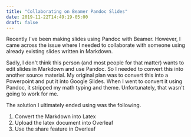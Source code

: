 ```yaml
---
title: "Collaborating on Beamer Pandoc Slides"
date: 2019-11-22T14:49:19-05:00
draft: false
---
```


Recently I've been making slides using Pandoc with Beamer. However, I came across the issue where I needed to collaborate with someone using already existing slides written in Markdown.

Sadly, I don't think this person (and most people for that matter) wants to edit slides in Markdown and use Pandoc. So I needed to convert this into another source material. My original plan was to convert this into a Powerpoint and put it into Google Slides. When I went to convert it using Pandoc, it stripped my math typing and theme. Unfortunately, that wasn't going to work for me.

The solution I ultimately ended using was the following.
1. Convert the Markdown into Latex
2. Upload the latex document into Overleaf
3. Use the share feature in Overleaf

